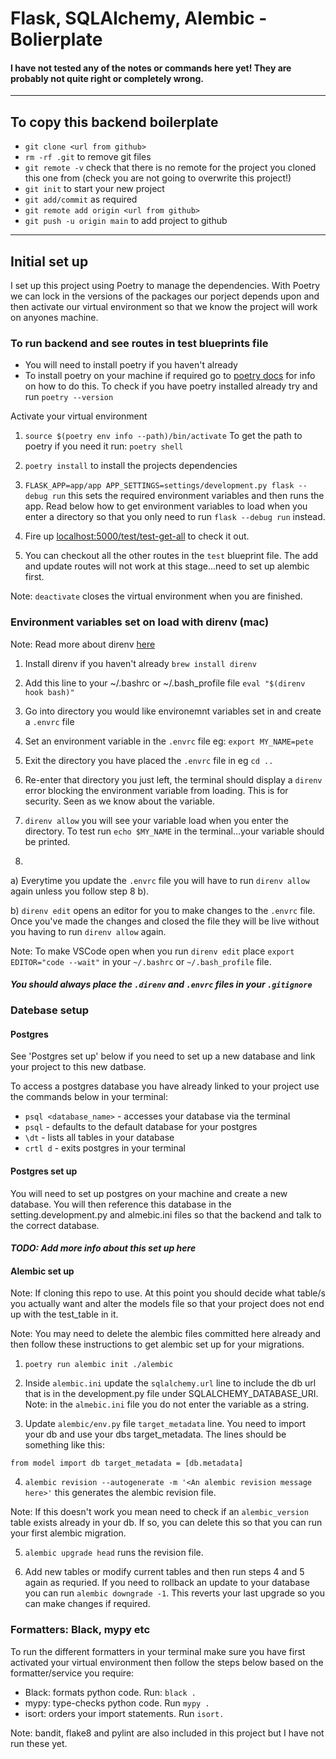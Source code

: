 # Flask, SQLAlchemy, Alembic - Bolierplate

#### I have not tested any of the notes or commands here yet! They are probably not quite right or completely wrong.

*************************

## To copy this backend boilerplate

- `git clone <url from github>`
- `rm -rf .git` to remove git files
- `git remote -v` check that there is no remote for the project you cloned this one from (check you are not going to overwrite this project!)
- `git init` to start your new project
- `git add/commit` as required
- `git remote add origin <url from github>`
- `git push -u origin main` to add project to github

*************************

## Initial set up

I set up this project using Poetry to manage the dependencies. With Poetry we can lock in the versions of the packages our porject depends upon and then activate our virtual environment so that we know the project will work on anyones machine.

### To run backend and see routes in test blueprints file

- You will need to install poetry if you haven't already
- To install poetry on your machine if required go to [poetry docs](https://python-poetry.org/docs/) for info on how to do this. To check if you have poetry installed already try and run `poetry --version`

Activate your virtual environment
1. `source $(poetry env info --path)/bin/activate` To get the path to poetry if you need it run: `poetry shell`

2. `poetry install` to install the projects dependencies

3. `FLASK_APP=app/app APP_SETTINGS=settings/development.py flask --debug run` this sets the required environment variables and then runs the app. Read below how to get environment variables to load when you enter a directory so that you only need to run `flask --debug run` instead.

4. Fire up [localhost:5000/test/test-get-all](http://127.0.0.1:5000/test/test-get-all) to check it out.

5. You can checkout all the other routes in the `test` blueprint file. The add and update routes will not work at this stage...need to set up alembic first.

Note: `deactivate` closes the virtual environment when you are finished.


### Environment variables set on load with direnv (mac)

Note: Read more about direnv [here](https://shivamarora.medium.com/a-guide-to-manage-your-environment-variables-in-a-better-way-using-direnv-2c1cd475c8e)
1. Install direnv if you haven't already `brew install direnv`

2. Add this line to your ~/.bashrc or ~/.bash_profile file `eval "$(direnv hook bash)"`

3. Go into directory you would like environemnt variables set in and create a `.envrc` file

4. Set an environment variable in the `.envrc` file eg: `export MY_NAME=pete`

5. Exit the directory you have placed the `.envrc` file in eg `cd ..`

6. Re-enter that directory you just left, the terminal should display a `direnv` error blocking the environment variable from loading. This is for security. Seen as we know about the variable.

7. `direnv allow` you will see your variable load when you enter the directory. To test run `echo $MY_NAME` in the terminal...your variable should be printed.

8. 
a) Everytime you update the `.envrc` file you will have to run `direnv allow` again unless you follow step 8 b).

b) `direnv edit` opens an editor for you to make changes to the `.envrc` file. Once you've made the changes and closed the file they will be live without you having to run `direnv allow` again. 

Note: To make VSCode open when you run `direnv edit` place `export EDITOR="code --wait"` in your `~/.bashrc` or `~/.bash_profile` file.

#### *You should always place the `.direnv` and `.envrc` files in your `.gitignore`*


### Datebase setup


#### Postgres

See 'Postgres set up' below if you need to set up a new database and link your project to this new datbase.

To access a postgres database you have already linked to your project use the commands below in your terminal:

- `psql <database_name>` - accesses your database via the terminal
- `psql` - defaults to the default database for your postgres
- `\dt` - lists all tables in your database
- `crtl d` - exits postgres in your terminal


#### Postgres set up

You will need to set up postgres on your machine and create a new database. You will then reference this database in the setting.development.py and almebic.ini files so that the backend and talk to the correct database.

#### *TODO: Add more info about this set up here*

#### Alembic set up

Note: If cloning this repo to use. At this point you should decide what table/s you actually want and alter the models file so that your project does not end up with the test_table in it.

Note: You may need to delete the alembic files committed here already and then follow these instructions to get alembic set up for your migrations.

1. `poetry run alembic init ./alembic` 

2. Inside `alembic.ini` update the `sqlalchemy.url` line to include the db url that is in the development.py file under SQLALCHEMY_DATABASE_URI. Note: in the `almebic.ini` file you do not enter the variable as a string.

3. Update `alembic/env.py` file `target_metadata` line. You need to import your db and use your dbs target_metadata. The lines should be something like this:

`
from model import db
target_metadata = [db.metadata]
`

4. `alembic revision --autogenerate -m '<An alembic revision message here>'` this generates the alembic revision file.

Note: If this doesn't work you mean need to check if an `alembic_version` table exists already in your db. If so, you can delete this so that you can run your first alembic migration.

5. `alembic upgrade head` runs the revision file. 

6. Add new tables or modify current tables and then run steps 4 and 5 again as requried. If you need to rollback an update to your database you can run `alembic downgrade -1`. This reverts your last upgrade so you can make changes if required.


### Formatters: Black, mypy etc

To run the different formatters in your terminal make sure you have first activated your virtual environment then follow the steps below based on the formatter/service you require:

- Black: formats python code. Run: `black .`
- mypy: type-checks python code. Run `mypy .`
- isort: orders your import statements. Run `isort.`

Note: bandit, flake8 and pylint are also included in this project but I have not run these yet.
